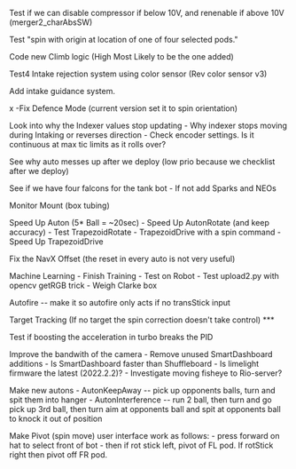Test if we can disable compressor if below 10V, and renenable if above 10V  (merger2_charAbsSW) 

Test "spin with origin at location of one of four selected pods."

Code new Climb logic (High Most Likely to be the one added)

Test4 Intake rejection system using color sensor (Rev color sensor v3)

Add intake guidance system.

x -Fix Defence Mode (current version set it to spin orientation)

Look into why the Indexer values stop updating
    - Why indexer stops moving during Intaking or reverses direction
    - Check encoder settings.  Is it continuous at max tic limits as it rolls over?

See why auto messes up after we deploy (low prio because we checklist after we deploy)

See if we have four falcons for the tank bot
    - If not add Sparks and NEOs

Monitor Mount (box tubing)

Speed Up Auton (5* Ball = ~20sec)
    - Speed Up AutonRotate (and keep accuracy)
    - Test TrapezoidRotate
    - TrapezoidDrive with a spin command
    - Speed Up TrapezoidDrive

Fix the NavX Offset (the reset in every auto is not very useful)

Machine Learning
    - Finish Training
    - Test on Robot
    - Test upload2.py with opencv getRGB trick
    - Weigh Clarke box

Autofire -- make it so autofire only acts if no transStick input

Target Tracking (If no target the spin correction doesn't take control) ***

Test if boosting the acceleration in turbo breaks the PID

Improve the bandwith of the camera
	- Remove unused SmartDashboard additions
	- Is SmartDashboard faster than Shuffleboard
    - Is limelight firmware the latest (2022.2.2)?
    - Investigate moving fisheye to Rio-server?
  

Make new autons
    - AutonKeepAway -- pick up opponents balls, turn and spit them into hanger
    - AutonInterference -- run 2 ball, then turn and go pick up 3rd ball, then turn aim at opponents ball and spit at opponents ball to knock it out of position

Make Pivot (spin move) user interface work as follows:
    - press forward on hat to select front of bot
    - then if rot stick left, pivot of FL pod.  If rotStick right then pivot off FR pod.


